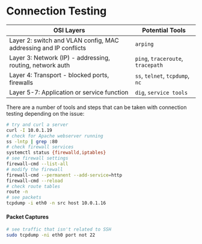 # Connection Testing 

| OSI Layers | Potential Tools |
| --- | --- |
| Layer 2: switch and VLAN config, MAC addressing and IP conflicts | `arping` |
| Layer 3: Network (IP) - addressing, routing, network auth | `ping`, `traceroute`, `tracepath`  |
| Layer 4: Transport - blocked ports, firewalls |  `ss`, `telnet`, `tcpdump`, `nc` |
| Layer 5-7: Application or service function | `dig`, `service tools` |

There are a number of tools and steps that can be taken with connection testing depending on the issue: 

```bash
# try and curl a server
curl -I 10.0.1.19
# check for Apache webserver running
ss -lntp | grep :80
# check firewall services
systemctl status {firewalld,iptables}
# see firewall settings
firewall-cmd --list-all
# modify the firewall 
firewall-cmd --permanent --add-service=http
firewall-cmd --reload
# check route tables
route -n
# see packets
tcpdump -i eth0 -n src host 10.0.1.16
```

#### Packet Captures

```bash
# see traffic that isn't related to SSH 
sudo tcpdump -ni eth0 port not 22
```


